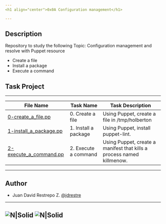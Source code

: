 ```yaml
---
<h1 align="center">0x0A Configuration management</h1>

---
```


## Description
Repository to study the following Topic: Configuration management and resolve with Puppet resource

- Create a file
- Install a package
- Execute a command


## Task Project
---
File Name|Task Name|Task Description
---|---|---
[0-create_a_file.pp](https://github.com/jdrestre/holberton-system_engineering-devops/blob/master/0x0A-configuration_management/0-create_a_file.pp)|0. Create a file|Using Puppet, create a file in /tmp/holberton
[1-install_a_package.pp](https://github.com/jdrestre/holberton-system_engineering-devops/blob/master/0x0A-configuration_management/1-install_a_package.pp)|1. Install a package|Using Puppet, install puppet-lint.
[2-execute_a_command.pp](https://github.com/jdrestre/holberton-system_engineering-devops/blob/master/0x0A-configuration_management/2-execute_a_command.pp)|2. Execute a command|Using Puppet, create a manifest that kills a process named killmenow.


---
## Author

- Juan David Restrepo Z. [@jdrestre](https://twitter.com/jdrestre)

---
![N|Solid](https://www.holbertonschool.com/holberton-logo.png) ![N|Solid](https://intranet.hbtn.io/assets/holberton-logo-coral-27055cb2f875eb10bf3b3942e52a24581bc0667695bdc856d4f08b469b678000.png)
---
